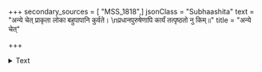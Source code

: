 +++
secondary_sources = [ "MSS_1818",]
jsonClass = "Subhaashita"
text = "अन्ये चेत् प्राकृता लोका बहुपापानि कुर्वते।  \nप्रधानपुरुषेणापि कार्यं तत्पृष्ठतो नु किम्॥"
title = "अन्ये चेत्"

+++

<details><summary>Text</summary>

अन्ये चेत् प्राकृता लोका बहुपापानि कुर्वते।  
प्रधानपुरुषेणापि कार्यं तत्पृष्ठतो नु किम्॥
</details>
